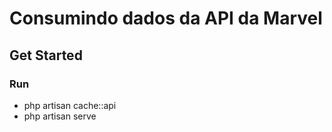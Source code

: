 # Consumindo dados da API da Marvel #

## Get Started ##
### Run ### 
* php artisan cache::api
* php artisan serve